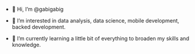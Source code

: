- 👋 Hi, I’m @gabigabig
  
- 👀 I’m interested in data analysis, data science, mobile development, backed development.
  
- 🌱 I’m currently learning a little bit of everything to broaden my skills and knowledge.


<!---
gabigabig/gabigabig is a ✨ special ✨ repository because its `README.md` (this file) appears on your GitHub profile.
You can click the Preview link to take a look at your changes.
--->
